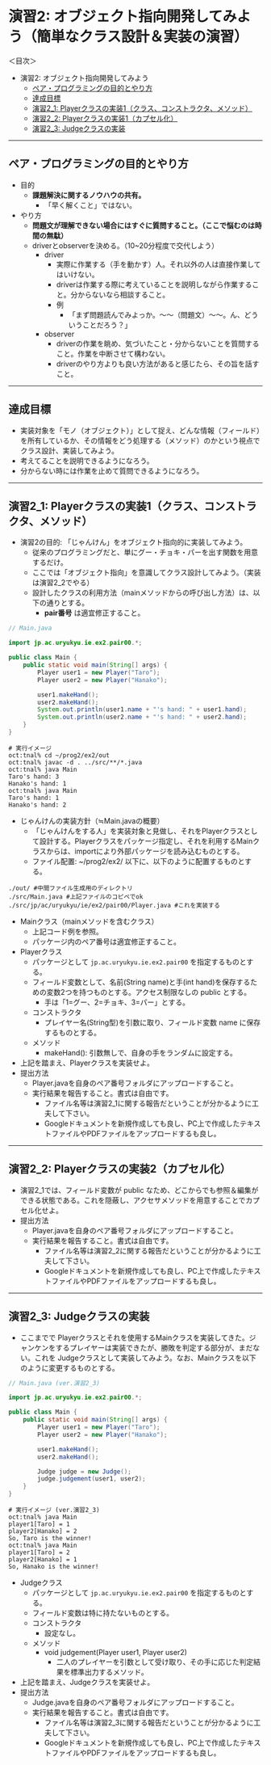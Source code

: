 # 演習2: オブジェクト指向開発してみよう（簡単なクラス設計＆実装の演習）

＜目次＞
- 演習2: オブジェクト指向開発してみよう
  - <a href="#howto">ペア・プログラミングの目的とやり方</a>
  - <a href="#goal">達成目標</a>
  - <a href="#ex2_1">演習2_1: Playerクラスの実装1（クラス、コンストラクタ、メソッド）</a>
  - <a href="#ex2_2">演習2_2: Playerクラスの実装1（カプセル化）</a>
  - <a href="#ex2_3">演習2_3: Judgeクラスの実装</a>

<hr>

## <a name="howto">ペア・プログラミングの目的とやり方</a>
- 目的
  - **課題解決に関するノウハウの共有。**
    - 「早く解くこと」ではない。
- やり方
  - **問題文が理解できない場合にはすぐに質問すること。（ここで悩むのは時間の無駄）**
  - driverとobserverを決める。（10~20分程度で交代しよう）
    - driver
      - 実際に作業する（手を動かす）人。それ以外の人は直接作業してはいけない。
      - driverは作業する際に考えていることを説明しながら作業すること。分からないなら相談すること。
      - 例
        - 「まず問題読んでみよっか。〜〜（問題文）〜〜。ん、どういうことだろう？」
    - observer
      - driverの作業を眺め、気づいたこと・分からないことを質問すること。作業を中断させて構わない。
      - driverのやり方よりも良い方法があると感じたら、その旨を話すこと。

<hr>

## <a name="goal">達成目標</a>
- 実装対象を「モノ（オブジェクト）」として捉え、どんな情報（フィールド）を所有しているか、その情報をどう処理する（メソッド）のかという視点でクラス設計、実装してみよう。
- 考えてることを説明できるようになろう。
- 分からない時には作業を止めて質問できるようになろう。

<hr>

## <a name="ex2_1">演習2_1: Playerクラスの実装1（クラス、コンストラクタ、メソッド）</a>
- 演習2の目的: 「じゃんけん」をオブジェクト指向的に実装してみよう。
  - 従来のプログラミングだと、単にグー・チョキ・パーを出す関数を用意するだけ。
  - ここでは「オブジェクト指向」を意識してクラス設計してみよう。（実装は演習2_2でやる）
  - 設計したクラスの利用方法（mainメソッドからの呼び出し方法）は、以下の通りとする。
    - **pair番号** は適宜修正すること。

```java
// Main.java

import jp.ac.uryukyu.ie.ex2.pair00.*;

public class Main {
    public static void main(String[] args) {
        Player user1 = new Player("Taro");
        Player user2 = new Player("Hanako");

        user1.makeHand();
        user2.makeHand();
        System.out.println(user1.name + "'s hand: " + user1.hand);
        System.out.println(user2.name + "'s hand: " + user2.hand);
    }
}
```

```
# 実行イメージ
oct:tnal% cd ~/prog2/ex2/out
oct:tnal% javac -d . ../src/**/*.java
oct:tnal% java Main
Taro's hand: 3
Hanako's hand: 1
oct:tnal% java Main
Taro's hand: 1
Hanako's hand: 2
```

- じゃんけんの実装方針（≒Main.javaの概要）
  - 「じゃんけんをする人」を実装対象と見做し、それをPlayerクラスとして設計する。Playerクラスをパッケージ指定し、それを利用するMainクラスからは、importにより外部パッケージを読み込むものとする。
  - ファイル配置: ~/prog2/ex2/ 以下に、以下のように配置するものとする。
```
./out/ #中間ファイル生成用のディレクトリ
./src/Main.java #上記ファイルのコピペでok
./src/jp/ac/uryukyu/ie/ex2/pair00/Player.java #これを実装する
```
  - Mainクラス（mainメソッドを含むクラス）
    - 上記コード例を参照。
    - パッケージ内のペア番号は適宜修正すること。
  - Playerクラス
    - パッケージとして ``jp.ac.uryukyu.ie.ex2.pair00`` を指定するものとする。
    - フィールド変数として、名前(String name)と手(int hand)を保存するための変数2つを持つものとする。アクセス制限なしの public とする。
      - 手は「1=グー、2=チョキ、3=パー」とする。
    - コンストラクタ
      - プレイヤー名(String型)を引数に取り、フィールド変数 name に保存するものとする。
    - メソッド
      - makeHand(): 引数無しで、自身の手をランダムに設定する。
- 上記を踏まえ、Playerクラスを実装せよ。
- 提出方法
  - Player.javaを自身のペア番号フォルダにアップロードすること。
  - 実行結果を報告すること。書式は自由です。
    - ファイル名等は演習2_1に関する報告だということが分かるように工夫して下さい。
    - Googleドキュメントを新規作成しても良し、PC上で作成したテキストファイルやPDFファイルをアップロードするも良し。

<hr>

## <a name="ex2_2">演習2_2: Playerクラスの実装2（カプセル化）</a>
- 演習2_1では、フィールド変数が public なため、どこからでも参照＆編集ができる状態である。これを隠蔽し、アクセサメソッドを用意することでカプセル化せよ。
- 提出方法
  - Player.javaを自身のペア番号フォルダにアップロードすること。
  - 実行結果を報告すること。書式は自由です。
    - ファイル名等は演習2_2に関する報告だということが分かるように工夫して下さい。
    - Googleドキュメントを新規作成しても良し、PC上で作成したテキストファイルやPDFファイルをアップロードするも良し。

<hr>

## <a name="ex2_3">演習2_3: Judgeクラスの実装</a>
- ここまでで Playerクラスとそれを使用するMainクラスを実装してきた。ジャンケンをするプレイヤーは実装できたが、勝敗を判定する部分が、まだない。これを Judgeクラスとして実装してみよう。なお、Mainクラスを以下のように変更するものとする。

```java
// Main.java (ver.演習2_3)

import jp.ac.uryukyu.ie.ex2.pair00.*;

public class Main {
    public static void main(String[] args) {
        Player user1 = new Player("Taro");
        Player user2 = new Player("Hanako");

        user1.makeHand();
        user2.makeHand();

        Judge judge = new Judge();
        judge.judgement(user1, user2);
    }
}
```

```
# 実行イメージ (ver.演習2_3)
oct:tnal% java Main
player1[Taro] = 1
player2[Hanako] = 2
So, Taro is the winner!
oct:tnal% java Main
player1[Taro] = 2
player2[Hanako] = 1
So, Hanako is the winner!
```

- Judgeクラス
  - パッケージとして ``jp.ac.uryukyu.ie.ex2.pair00`` を指定するものとする。
  - フィールド変数は特に持たないものとする。
  - コンストラクタ
    - 設定なし。
  - メソッド
    - void judgement(Player user1, Player user2)
      - 二人のプレイヤーを引数として受け取り、その手に応じた判定結果を標準出力するメソッド。
- 上記を踏まえ、Judgeクラスを実装せよ。
- 提出方法
  - Judge.javaを自身のペア番号フォルダにアップロードすること。
  - 実行結果を報告すること。書式は自由です。
    - ファイル名等は演習2_3に関する報告だということが分かるように工夫して下さい。
    - Googleドキュメントを新規作成しても良し、PC上で作成したテキストファイルやPDFファイルをアップロードするも良し。
